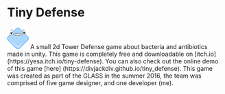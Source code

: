 # Tiny Defense 
<img src="https://raw.githubusercontent.com/divjackdiv/E.Colife/master/The%20Bacteria%20Sim/Assets/textures/icon.png" alt="Tiny Defense" height="50px" width="auto"/>
A small 2d Tower Defense game about bacteria and antibiotics made in unity. This game is completely free and downloadable on [itch.io](https://yesa.itch.io/tiny-defense). You can also check out the online demo of this game [here] (https://divjackdiv.github.io/tiny_defense). This game was created as part of the GLASS in the summer 2016, the team was comprised of five game designer, and one developer (me). 

